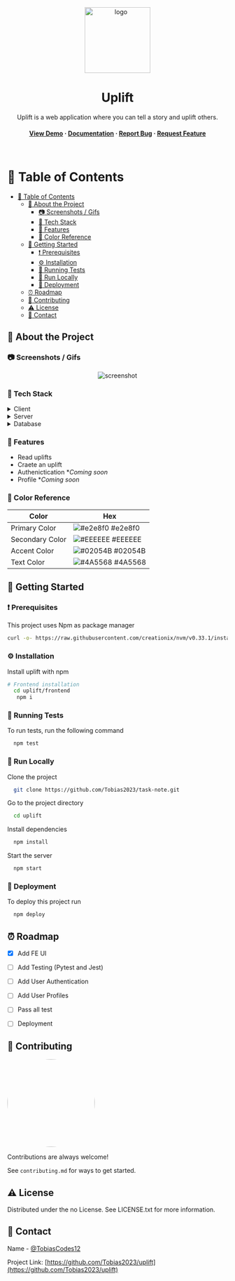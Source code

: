 <div align="center">

  <img src="https://i.imgur.com/0eJZEiL.png" alt="logo" width="150" height="auto" />
  <h1>Uplift</h1>
  
  <p>
    Uplift is a web application where you can tell a story and uplift others.
  </p>
  
  
<h4>
    <a href="https://github.com/Tobias2023/uplift">View Demo</a>
  <span> · </span>
    <a href="https://github.com/Tobias2023/uplift">Documentation</a>
  <span> · </span>
    <a href="https://github.com/Tobias2023/uplift/issues/">Report Bug</a>
  <span> · </span>
    <a href="https://github.com/Tobias2023/uplift/issues/">Request Feature</a>
  </h4>
</div>

<br />

<!-- Table of Contents -->
# :notebook_with_decorative_cover: Table of Contents

- [:notebook_with_decorative_cover: Table of Contents](#notebook_with_decorative_cover-table-of-contents)
  - [:star2: About the Project](#star2-about-the-project)
    - [:camera: Screenshots / Gifs](#camera-screenshots--gifs)
    - [:space_invader: Tech Stack](#space_invader-tech-stack)
    - [:dart: Features](#dart-features)
    - [:art: Color Reference](#art-color-reference)
  - [:rocket: Getting Started](#rocket-getting-started)
    - [:exclamation: Prerequisites](#exclamation-prerequisites)
    - [:gear: Installation](#gear-installation)
    - [🧪 Running Tests](#-running-tests)
    - [:running: Run Locally](#running-run-locally)
    - [:triangular_flag_on_post: Deployment](#triangular_flag_on_post-deployment)
  - [:alarm_clock: Roadmap](#alarm_clock-roadmap)
  - [:wave: Contributing](#wave-contributing)
  - [:warning: License](#warning-license)
  - [:handshake: Contact](#handshake-contact)

  

<!-- About the Project -->
## :star2: About the Project


<!-- Screenshots -->
### :camera: Screenshots / Gifs

<div align="center"> 
  <img src="https://i.imgur.com/lKkI2hc.gif" alt="screenshot" />
</div>


<!-- TechStack -->
### :space_invader: Tech Stack

<details>
  <summary>Client</summary>
  <ul>
    <li><a href="https://developer.mozilla.org/en-US/docs/Web/javascript">Javascript</a></li>
    <li><a href="https://reactjs.org/">React.js</a></li>
    <li><a href="https://chakra-ui.com/">Chakra-ui.</a></li>
  </ul>
</details>

<details>
  <summary>Server</summary>
  <ul>
    <li><a href="https://docs.python.org/3/">Python</a></li>
    <li><a href="https://fastapi.tiangolo.com/">FastAPI</a></li>
  </ul>
</details>

<details>
<summary>Database</summary>
  <ul>
    <li><a href="https://www.sqlite.org/docs.html">Sqlite</a></li>
    <li><a href="https://www.sqlalchemy.org/">Sqlalchemy</a></li>
  </ul>
</details>

<!-- <details>
<summary>DevOps</summary>
  <ul>
    <li><a href="https://www.docker.com/">Docker</a></li>
    <li><a href="https://www.jenkins.io/">Jenkins</a></li>
    <li><a href="https://circleci.com/">CircleCLI</a></li>
  </ul>
</details> -->

<!-- Features -->
### :dart: Features

- Read uplifts
- Craete an uplift 
- Authenictication **Coming soon*
- Profile **Coming soon*
  
<!-- Color Reference -->
### :art: Color Reference

| Color             | Hex                                                                |
| ----------------- | ------------------------------------------------------------------ |
| Primary Color | ![#e2e8f0](https://via.placeholder.com/10/e2e8f0?text=+) #e2e8f0 |
| Secondary Color |  ![#EEEEEE](https://via.placeholder.com/10/EEEEEE?text=+) #EEEEEE |
| Accent Color | ![#02054B](https://via.placeholder.com/10/02054B?text=+) #02054B |
| Text Color | ![#4A5568](https://via.placeholder.com/10/4A5568?text=+) #4A5568 |


<!-- Getting Started -->
## 	:rocket: Getting Started

<!-- Prerequisites -->
### :exclamation: Prerequisites

This project uses Npm as package manager

```bash
curl -o- https://raw.githubusercontent.com/creationix/nvm/v0.33.1/install.sh | bash
```

<!-- Installation -->
### :gear: Installation

Install uplift with npm

```bash title="Installation"
# Frontend installation
  cd uplift/frontend
   npm i
```

<!-- Running Tests -->
### 🧪 Running Tests

To run tests, run the following command

```bash
  npm test
```

<!-- Run Locally -->
### :running: Run Locally

Clone the project

```bash
  git clone https://github.com/Tobias2023/task-note.git
```

Go to the project directory

```bash
  cd uplift
```

Install dependencies

```bash
  npm install
```

Start the server

```bash
  npm start
```


<!-- Deployment -->
### :triangular_flag_on_post: Deployment

To deploy this project run

```bash
  npm deploy
```

<!-- Roadmap -->
## :alarm_clock: Roadmap

* [x] Add FE UI 
* [ ] Add Testing (Pytest and Jest)
* [ ] Add User Authentication
* [ ] Add User Profiles
* [ ] Pass all test 
* [ ] Deployment


<!-- Contributing -->
## :wave: Contributing

<a href="https://github.com/Louis3797/awesome-readme-template/graphs/contributors">
  <img src="https://avatars.githubusercontent.com/u/38087336?v=4" style="width:200px; border-radius: 50%;" />
</a>


Contributions are always welcome!

See `contributing.md` for ways to get started.


<!-- License -->
## :warning: License

Distributed under the no License. See LICENSE.txt for more information.


<!-- Contact -->
## :handshake: Contact

Name - [@TobiasCodes12](https://twitter.com/TobiasCodes12) 

Project Link: [https://github.com/Tobias2023/uplift](https://github.com/Tobias2023/uplift)



